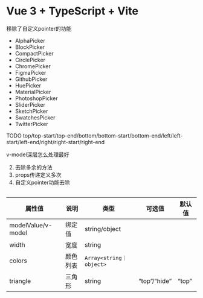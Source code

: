 # Vue 3 + TypeScript + Vite

移除了自定义pointer的功能

- AlphaPicker
- BlockPicker
- CompactPicker
- CirclePicker
- ChromePicker
- FigmaPicker
- GithubPicker
- HuePicker
- MaterialPicker
- PhotoshopPicker
- SliderPicker
- SketchPicker
- SwatchesPicker
- TwitterPicker

TODO
top/top-start/top-end/bottom/bottom-start/bottom-end/left/left-start/left-end/right/right-start/right-end

v-model深层怎么处理最好

2. 去除多余的方法
3. props传递定义多次
4. 自定义pointer功能去除

```vue

```

| 属性值             | 说明     | 类型                    | 可选值       | 默认值 |
| ------------------ | -------- | ----------------------- | ------------ | ------ |
| modelValue/v-model | 绑定值   | string/object           |              |        |
| width              | 宽度     | string                  |              |        |
| colors             | 颜色列表 | `Array<string｜object>` |              |        |
| triangle           | 三角形   | string                  | “top”/“hide” | “top”  |

